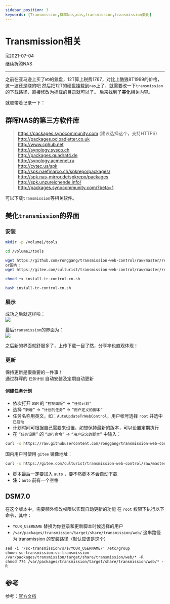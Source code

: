 ```yaml
---
sidebar_position: 3
keywords: [Transmission,群晖Nas,nas,transmission,transmission美化]
---
```

# Transmission相关
🗓2021-07-04  
继续折腾NAS

---
之前在亚马逊上买了`WD`的氦盘，12T算上税费1767，对比上酷狼8T1999的价格，这一波还是赚的吧
然后把12T的硬盘挂载到`nas`上了，就需要改一下`transmission`的下载路径，直接修改为挂载的目录就可以了。
后来找到了**美化**相关内容。

就顺带着记录一下：

## 群晖NAS的第三方软件库
>https://packages.synocommunity.com (建议选择这个，支持HTTPS)  
http://packages.pcloadletter.co.uk  
http://www.cphub.net  
http://synology.sysco.ch  
http://packages.quadrat4.de  
http://synology.acmenet.ru  
http://cytec.us/spk  
http://spk.naefmarco.ch/spkrepo/packages/  
http://spk.nas-mirror.de/spkrepo/packages  
http://spk.unzureichende.info/  
http://packages.synocommunity.com/?beta=1  


可以下载`transmission`等相关软件。

## 美化`transmission`的界面
### 安装
```sh showLineNumbers
mkdir -p /volume1/tools

cd /volume1/tools

wget https://github.com/ronggang/transmission-web-control/raw/master/release/install-tr-control-cn.sh  
or国内：
wget https://gitee.com/culturist/transmission-web-control/raw/master/release/install-tr-control-gitee.sh

chmod +x install-tr-control-cn.sh

bash install-tr-control-cn.sh
```

### 展示
成功之后就这样啦：  
![](https://img-1255648810.cos.ap-guangzhou.myqcloud.com/wiki/1443687646.png)  

最后`transmission`的界面为：  
![](https://img-1255648810.cos.ap-guangzhou.myqcloud.com/wiki%2F1851480362.png)

之后新的界面就舒服多了，上传下载一目了然，分享率也直观体现！  

### 更新
保持更新是很重要的一件事！  
通过群晖的 `任务计划` 自动安装及定期自动更新  
#### 创建任务计划
- 依次打开 `DSM` 的 `“控制面板”` -> `“任务计划”`
- 选择 `“新增”` -> `“计划的任务”` -> `“用户定义的脚本”`
- 任务名称用英文，如：`AutoUpdateTrWebControl`，用户帐号选择 `root` 并选中 `已启动`
- 计划时间可根据自己需要来设置，如想保持最新的版本，可以设置定期执行
- 在 `“任务设置”` 的 `“运行命令”` -> `“用户定义的脚本”` 中输入：
```sh
curl -s https://raw.githubusercontent.com/ronggang/transmission-web-control/master/release/install-tr-control-cn.sh | bash -s auto
```
国内用户可使用 `gitee` 镜像地址：
```sh
curl -s https://gitee.com/culturist/transmission-web-control/raw/master/release/install-tr-control-gitee.sh | bash -s auto
```
- 脚本最后一定要加入 `auto` ，要不然脚本不会自动下载
- **注：**`auto` 前有一个空格


## DSM7.0
在这个版本中，需要额外修改权限以实现自动更新的功能
在 `root` 权限下执行以下命令，其中：
 - `YOUR_USERNAME` 替换为你登录和更新脚本时候选择的用户
 - `/var/packages/transmission/target/share/transmission/web/` 这串路径为 transmission 的安装路径（默认应该是这个）
```shell
sed -i '/sc-transmission/s/$/YOUR_USERNAME/' /etc/group
chown sc-transmission:sc-transmission /var/packages/transmission/target/share/transmission/web/* -R
chmod 774 /var/packages/transmission/target/share/transmission/web/* -R
```

## 参考
参考：[官方文档](https://github.com/ronggang/transmission-web-control/wiki/Home-CN)